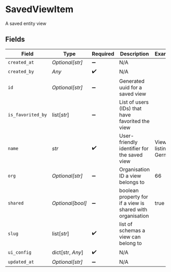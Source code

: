 # SavedViewItem

A saved entity view


## Fields

| Field                                                      | Type                                                       | Required                                                   | Description                                                | Example                                                    |
| ---------------------------------------------------------- | ---------------------------------------------------------- | ---------------------------------------------------------- | ---------------------------------------------------------- | ---------------------------------------------------------- |
| `created_at`                                               | *Optional[str]*                                            | :heavy_minus_sign:                                         | N/A                                                        |                                                            |
| `created_by`                                               | *Any*                                                      | :heavy_check_mark:                                         | N/A                                                        |                                                            |
| `id`                                                       | *Optional[str]*                                            | :heavy_minus_sign:                                         | Generated uuid for a saved view                            |                                                            |
| `is_favorited_by`                                          | list[*str*]                                                | :heavy_minus_sign:                                         | List of users (IDs) that have favorited the view           |                                                            |
| `name`                                                     | *str*                                                      | :heavy_check_mark:                                         | User-friendly identifier for the saved view                | View listing German                                        |
| `org`                                                      | *Optional[str]*                                            | :heavy_minus_sign:                                         | Organisation ID a view belongs to                          | 66                                                         |
| `shared`                                                   | *Optional[bool]*                                           | :heavy_minus_sign:                                         | boolean property for if a view is shared with organisation | true                                                       |
| `slug`                                                     | list[*str*]                                                | :heavy_check_mark:                                         | list of schemas a view can belong to                       |                                                            |
| `ui_config`                                                | dict[str, *Any*]                                           | :heavy_check_mark:                                         | N/A                                                        |                                                            |
| `updated_at`                                               | *Optional[str]*                                            | :heavy_minus_sign:                                         | N/A                                                        |                                                            |